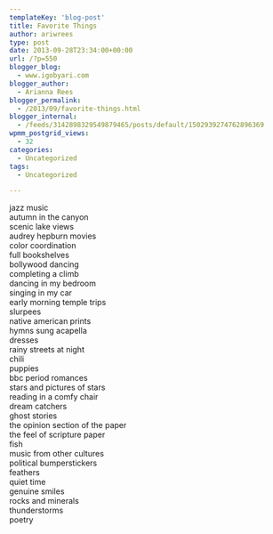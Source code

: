 ```yaml
---
templateKey: 'blog-post'
title: Favorite Things
author: ariwrees
type: post
date: 2013-09-28T23:34:00+00:00
url: /?p=550
blogger_blog:
  - www.igobyari.com
blogger_author:
  - Arianna Rees
blogger_permalink:
  - /2013/09/favorite-things.html
blogger_internal:
  - /feeds/3142898329549879465/posts/default/1502939274762896369
wpmm_postgrid_views:
  - 32
categories:
  - Uncategorized
tags:
  - Uncategorized

---
```

<div dir="ltr" style="text-align: left;">
  jazz music<br />autumn in the canyon<br />scenic lake views<br />audrey hepburn movies<br />color coordination<br />full bookshelves<br />bollywood dancing<br />completing a climb<br />dancing in my bedroom<br />singing in my car<br />early morning temple trips<br />slurpees<br />native american prints<br />hymns sung acapella<br />dresses<br />rainy streets at night<br />chili<br />puppies<br />bbc period romances<br />stars and pictures of stars<br />reading in a comfy chair<br />dream catchers<br />ghost stories<br />the opinion section of the paper<br />the feel of scripture paper<br />fish<br />music from other cultures<br />political bumperstickers<br />feathers<br />quiet time<br />genuine smiles<br />rocks and minerals<br />thunderstorms<br />poetry</p>
</div>
